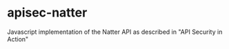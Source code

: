 # apisec-natter
Javascript implementation of the Natter API as described in "API Security in Action"

